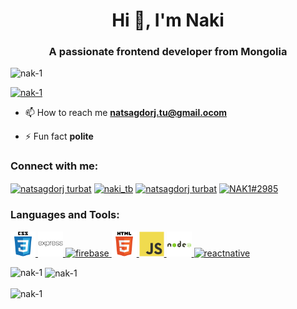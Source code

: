 <h1 align="center">Hi 👋, I'm Naki</h1>
<h3 align="center">A passionate frontend developer from Mongolia</h3>

<p align="left"> <img src="https://komarev.com/ghpvc/?username=nak-1&label=Profile%20views&color=0e75b6&style=flat" alt="nak-1" /> </p>

<p align="left"> <a href="https://github.com/ryo-ma/github-profile-trophy"><img src="https://github-profile-trophy.vercel.app/?username=nak-1" alt="nak-1" /></a> </p>

- 📫 How to reach me **natsagdorj.tu@gmail.ocom**

- ⚡ Fun fact **polite**

<h3 align="left">Connect with me:</h3>
<p align="left">
<a href="https://fb.com/natsagdorj turbat" target="blank"><img align="center" src="https://raw.githubusercontent.com/rahuldkjain/github-profile-readme-generator/master/src/images/icons/Social/facebook.svg" alt="natsagdorj turbat" height="30" width="40" /></a>
<a href="https://instagram.com/naki_tb" target="blank"><img align="center" src="https://raw.githubusercontent.com/rahuldkjain/github-profile-readme-generator/master/src/images/icons/Social/instagram.svg" alt="naki_tb" height="30" width="40" /></a>
<a href="https://www.youtube.com/c/natsagdorj turbat" target="blank"><img align="center" src="https://raw.githubusercontent.com/rahuldkjain/github-profile-readme-generator/master/src/images/icons/Social/youtube.svg" alt="natsagdorj turbat" height="30" width="40" /></a>
<a href="https://discord.gg/NAK1#2985" target="blank"><img align="center" src="https://raw.githubusercontent.com/rahuldkjain/github-profile-readme-generator/master/src/images/icons/Social/discord.svg" alt="NAK1#2985" height="30" width="40" /></a>
</p>

<h3 align="left">Languages and Tools:</h3>
<p align="left"> <a href="https://www.w3schools.com/css/" target="_blank" rel="noreferrer"> <img src="https://raw.githubusercontent.com/devicons/devicon/master/icons/css3/css3-original-wordmark.svg" alt="css3" width="40" height="40"/> </a> <a href="https://expressjs.com" target="_blank" rel="noreferrer"> <img src="https://raw.githubusercontent.com/devicons/devicon/master/icons/express/express-original-wordmark.svg" alt="express" width="40" height="40"/> </a> <a href="https://firebase.google.com/" target="_blank" rel="noreferrer"> <img src="https://www.vectorlogo.zone/logos/firebase/firebase-icon.svg" alt="firebase" width="40" height="40"/> </a> <a href="https://www.w3.org/html/" target="_blank" rel="noreferrer"> <img src="https://raw.githubusercontent.com/devicons/devicon/master/icons/html5/html5-original-wordmark.svg" alt="html5" width="40" height="40"/> </a> <a href="https://developer.mozilla.org/en-US/docs/Web/JavaScript" target="_blank" rel="noreferrer"> <img src="https://raw.githubusercontent.com/devicons/devicon/master/icons/javascript/javascript-original.svg" alt="javascript" width="40" height="40"/> </a> <a href="https://nodejs.org" target="_blank" rel="noreferrer"> <img src="https://raw.githubusercontent.com/devicons/devicon/master/icons/nodejs/nodejs-original-wordmark.svg" alt="nodejs" width="40" height="40"/> </a> <a href="https://reactnative.dev/" target="_blank" rel="noreferrer"> <img src="https://reactnative.dev/img/header_logo.svg" alt="reactnative" width="40" height="40"/> </a> </p>

<p><img align="left" src="https://github-readme-stats.vercel.app/api/top-langs?username=nak-1&show_icons=true&locale=en&layout=compact" alt="nak-1" /></p>

<p>&nbsp;<img align="center" src="https://github-readme-stats.vercel.app/api?username=nak-1&show_icons=true&locale=en" alt="nak-1" /></p>

<p><img align="center" src="https://github-readme-streak-stats.herokuapp.com/?user=nak-1&" alt="nak-1" /></p>
